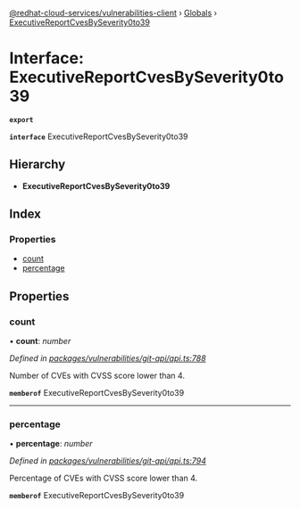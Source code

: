 [@redhat-cloud-services/vulnerabilities-client](../README.md) › [Globals](../globals.md) › [ExecutiveReportCvesBySeverity0to39](executivereportcvesbyseverity0to39.md)

# Interface: ExecutiveReportCvesBySeverity0to39

**`export`** 

**`interface`** ExecutiveReportCvesBySeverity0to39

## Hierarchy

* **ExecutiveReportCvesBySeverity0to39**

## Index

### Properties

* [count](executivereportcvesbyseverity0to39.md#count)
* [percentage](executivereportcvesbyseverity0to39.md#percentage)

## Properties

###  count

• **count**: *number*

*Defined in [packages/vulnerabilities/git-api/api.ts:788](https://github.com/RedHatInsights/javascript-clients/blob/master/packages/vulnerabilities/git-api/api.ts#L788)*

Number of CVEs with CVSS score lower than 4.

**`memberof`** ExecutiveReportCvesBySeverity0to39

___

###  percentage

• **percentage**: *number*

*Defined in [packages/vulnerabilities/git-api/api.ts:794](https://github.com/RedHatInsights/javascript-clients/blob/master/packages/vulnerabilities/git-api/api.ts#L794)*

Percentage of CVEs with CVSS score lower than 4.

**`memberof`** ExecutiveReportCvesBySeverity0to39
